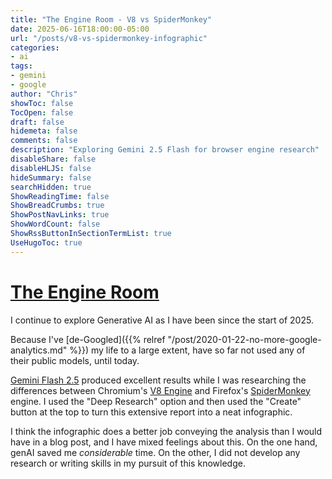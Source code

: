 ```yaml
---
title: "The Engine Room - V8 vs SpiderMonkey"
date: 2025-06-16T18:00:00-05:00
url: "/posts/v8-vs-spidermonkey-infographic"
categories:
- ai
tags:
- gemini
- google
author: "Chris"
showToc: false
TocOpen: false
draft: false
hidemeta: false
comments: false
description: "Exploring Gemini 2.5 Flash for browser engine research"
disableShare: false
disableHLJS: false
hideSummary: false
searchHidden: true
ShowReadingTime: false
ShowBreadCrumbs: true
ShowPostNavLinks: true
ShowWordCount: false
ShowRssButtonInSectionTermList: true
UseHugoToc: true
---
```


# [The Engine Room](https://g.co/gemini/share/efc893d5ae87)

I continue to explore Generative AI as I have been since the start of 2025.

Because I've [de-Googled]({{% relref
"/post/2020-01-22-no-more-google-analytics.md" %}}) my life to a large extent,
have so far not used any of their public models, until today.

[Gemini Flash 2.5](https://gemini.google.com/) produced excellent results while
I was researching the differences between Chromium's [V8 Engine](https://v8.dev/)
and Firefox's [SpiderMonkey](https://spidermonkey.dev/) engine. I used the "Deep
Research" option and then used the "Create" button at the top to turn this
extensive report into a neat infographic.


I think the infographic does a better job conveying the analysis than I would
have in a blog post, and I have mixed feelings about this. On the one hand,
genAI saved me *considerable* time. On the other, I did not develop any research
or writing skills in my pursuit of this knowledge.

